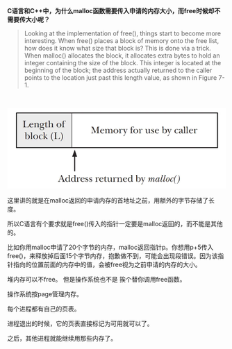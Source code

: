 
<b>C语言和C++中，为什么malloc函数需要传入申请的内存大小，而free时候却不需要传大小呢？</b>
</br> 

>Looking at the implementation of free(), things start to become more interesting. When free() places a block of memory onto the free list, how does it know what
size that block is? This is done via a trick. When malloc() allocates the block, it allocates extra bytes to hold an integer containing the size of the block. This integer is
located at the beginning of the block; the address actually returned to the caller
points to the location just past this length value, as shown in Figure 7-1.
</br> 

![example](../Image/v2-33cf02c317b808f22297e00fa445aa9a_720w.png)

<p>这里讲的就是在malloc返回的申请内存的首地址之前，用额外的字节存储了长度。

所以C语言有个要求就是free()传入的指针一定要是malloc返回的，而不能是其他的。

比如你用malloc申请了20个字节的内存，malloc返回指针p。你想用p+5传入free()，来释放掉后面15个字节内存，抱歉做不到，可能会出现段错误。因为该指针指向的位置前面的内存中的值，会被free视为之前申请的内存的大小。</p>

<p>堆内存可以不free。 但是操作系统也不是 挨个替你调用free函数。

操作系统按page管理内存。

每个进程都有自己的页表。

进程退出的时候，它的页表直接标记为可用就可以了。

之后，其他进程就能继续用那些内存了。</p>